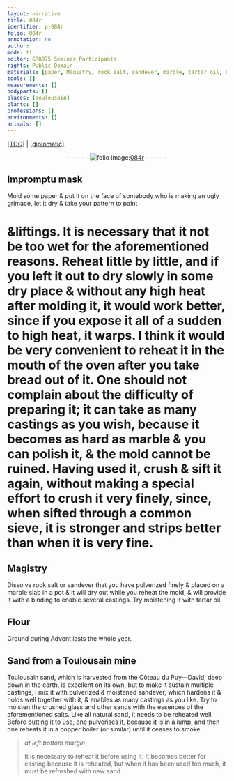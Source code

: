 ```yaml
---
layout: narrative
title: 084r
identifier: p-084r
folio: 084r
annotation: no
author:
mode: tl
editor: GR8975 Seminar Participants
rights: Public Domain
materials: [paper, Magistry, rock salt, sandever, marble, tartar oil, Flour, Sand, Toulousain sand, glass, essences of the aforementioned salts, natural sand, copper]
tools: []
measurements: []
bodyparts: []
places: [Toulousain]
plants: []
professions: []
environments: []
animals: []
---
```


<p><a href="{{ site.baseurl }}/translation/">[TOC]</a> | <a href="{{ site.baseurl }}/_texts/p-084r_tc.md/">[diplomatic]</a></p><div class="folio" align="center">- - - - - <a href="http://gallica.bnf.fr/ark:/12148/btv1b10500001g/f173.image" target="_blank"><img src="https://cu-mkp.github.io/2017-workshop-edition/assets/photo-icon.png" alt="folio image: " style="display:inline-block; margin-bottom:-3px;"/>084r</a> - - - - - </div>  
  

## Impromptu mask

 
Mold some <span class="m">paper</span> & put it on the face of somebody who is making an ugly grimace, let it dry & take your pattern to paint
 
 # &liftings. It is necessary that it not be too wet for the aforementioned reasons. Reheat little by little, and if you left it out to dry slowly in some dry place & without any high heat after molding it, it would work better, since if you expose it all of a sudden to high heat, it warps. I think it would be very convenient to reheat it in the mouth of the oven after you take bread out of it. One should not complain about the difficulty of preparing it; it can take as many castings as you wish, because it becomes as hard as marble & you can polish it, & the mold cannot be ruined. Having used it, crush & sift it again, without making a special effort to crush it very finely, since, when sifted through a common sieve, it is stronger and strips better than when it is very fine.
 
 
  

## <span class="m">Magistry</span>

 
Dissolve <span class="m">rock salt</span> or <span class="m">sandever</span> that you have pulverized finely & placed on a <span class="m">marble</span> slab in a pot & it will dry out while you reheat the mold, & will provide it with a binding to enable several castings. Try moistening it with <span class="m">tartar oil</span>. 
 
 
  

## <span class="m">Flour</span>

 
Ground during <span class="tmp">Advent</span> lasts the whole year.
 
 
  

## <span class="m">Sand</span> from a <span class="pl">Toulousain</span> mine

 
<span class="m"><span class="pl">Toulousain</span> sand</span>, which is harvested from the Côteau du Puy—David, deep down in the earth, is excellent on its own, but to make it sustain multiple castings, I mix it with pulverized & moistened <span class="m">sandever</span>, which hardens it & holds well together with it, & enables as many castings as you like. Try to moisten the crushed <span class="m">glass</span> and other sands with the <span class="m">essences of the aforementioned salts</span>. Like all <span class="m">natural sand</span>, it needs to be reheated well. Before putting it to use, one pulverises it, because it is in a lump, and then one reheats it in a <span class="m">copper</span> boiler (or similar) until it ceases to smoke.
 
> *at left bottom margin*
> 
> 
>   It is necessary to reheat it before using it. It becomes better for casting because it is reheated, but when it has been used too much, it must be refreshed with new sand.
 
